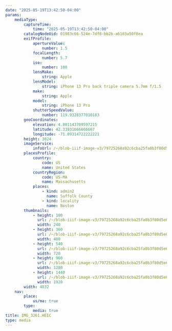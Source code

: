 ```yaml
---
date: "2025-05-19T13:42:50-04:00"
params:
    mediaType:
        captureTime:
            time: "2025-05-19T13:42:50-04:00"
        catalogNodeUid: 01983c66-524e-7df8-bb2b-a6183a50f8ea
        exifProfile:
            apertureValue:
                number: 1.5
            focalLength:
                number: 5.7
            iso:
                number: 100
            lensMake:
                string: Apple
            lensModel:
                string: iPhone 13 Pro back triple camera 5.7mm f/1.5
            make:
                string: Apple
            model:
                string: iPhone 13 Pro
            shutterSpeedValue:
                number: 119.9328377010183
        geoCoordinates:
            elevation: 4.801143709597215
            latitude: 42.33931666666667
            longitude: -71.09314722222221
        height: 3024
        imageService:
            infoUrl: /~/blob-iiif-image-v3/79725268a92c6cba25fa0b3f80d5e6d8c25af3e402a2c9e713df3e32c5758ad1/info.json
        placesProfile:
            country:
                code: US
                name: United States
            countryRegion:
                code: US-MA
                name: Massachusetts
            places:
                - kind: admin2
                  name: Suffolk County
                - kind: locality
                  name: Boston
        thumbnails:
            - height: 180
              url: /~/blob-iiif-image-v3/79725268a92c6cba25fa0b3f80d5e6d8c25af3e402a2c9e713df3e32c5758ad1/full/240%2C180/0/default.jpg
              width: 240
            - height: 360
              url: /~/blob-iiif-image-v3/79725268a92c6cba25fa0b3f80d5e6d8c25af3e402a2c9e713df3e32c5758ad1/full/480%2C360/0/default.jpg
              width: 480
            - height: 540
              url: /~/blob-iiif-image-v3/79725268a92c6cba25fa0b3f80d5e6d8c25af3e402a2c9e713df3e32c5758ad1/full/720%2C540/0/default.jpg
              width: 720
            - height: 960
              url: /~/blob-iiif-image-v3/79725268a92c6cba25fa0b3f80d5e6d8c25af3e402a2c9e713df3e32c5758ad1/full/1280%2C960/0/default.jpg
              width: 1280
            - height: 1440
              url: /~/blob-iiif-image-v3/79725268a92c6cba25fa0b3f80d5e6d8c25af3e402a2c9e713df3e32c5758ad1/full/1920%2C1440/0/default.jpg
              width: 1920
        width: 4032
    nav:
        place:
            us/ma: true
        type:
            media: true
title: IMG_3261.HEIC
type: media
---
```

